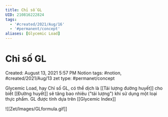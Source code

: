 ```yaml
---
title: Chỉ số GL
UID: 210816222824
tags:
  - '#created/2021/Aug/16'
  - '#permanent/concept'
aliases: [Glycemic Load]
---
```


# Chỉ số GL

Created: August 13, 2021 5:57 PM
Notion tags: #notion, #created/2021/Aug/13
zet type: #permanet/concept

Glycemic Load, hay Chỉ số GL, có thể dịch là [[Tải lượng đường huyết]] cho biết [[Đường huyết]] sẽ tăng bao nhiêu ("tải lượng") khi sử dụng một loại thực phẩm. GL được tính dựa trên [[Glycemic Index]] 

![[Zet/Images/GLformula.gif]]